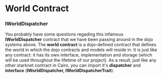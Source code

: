 # World Contract

### IWorldDispatcher

You probably have some questions regading this infamous **IWorldDispatcher** contract that we have been passing around in the dojo systems above. The **world contract** is a dojo-defined contract that defines the world in which the dojo contracts and models will reside in. It is just like any contract: it has its own interface, implementation and storage (which will be used throughout the lifetime of our project). As a result, just like any other starknet contract in Cairo, you can import it's **dispatcher** and **interface** (**IWorldDispatcher, IWorldDispatcherTrait**).&#x20;

